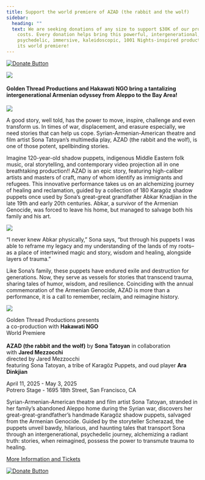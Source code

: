```yaml
---
title: Support the world premiere of AZAD (the rabbit and the wolf)
sidebar:
  heading: ""
  text: We are seeking donations of any size to support $30K of our production
    costs. Every donation helps bring this powerful, intergenerational,
    psychedelic, immersive, kaleidoscopic, 1001 Nights-inspired production to
    its world premiere!
---
```

[![Donate Button](/img/archive/2015/03/Donate-Button-400.jpg)](https://goldenthread.secure.force.com/donate/?dfId=a0n3Z00000tn4RsQAI)

![](/img/archive/2015/03/20thAnniversary-Line-1024x36.jpg)

#### **Golden Thread Productions and Hakawati NGO bring a tantalizing intergenerational Armenian odyssey from Aleppo to the Bay Area!**

![](https://ucarecdn.com/86387474-8a1a-43b2-86d7-656429e0d7ae/)

A good story, well told, has the power to move, inspire, challenge and even transform us. In times of war, displacement, and erasure especially, we need stories that can help us cope. Syrian-Armenian-American theatre and film artist Sona Tatoyan’s multimedia play, AZAD (the rabbit and the wolf), is one of those potent, spellbinding stories.

Imagine 120-year-old shadow puppets, indigenous Middle Eastern folk music, oral storytelling, and contemporary video projection all in one breathtaking production!! AZAD is an epic story, featuring high-caliber artists and masters of craft, many of whom identify as immigrants and refugees. This innovative performance takes us on an alchemizing journey of healing and reclamation, guided by a collection of 180 Karagöz shadow puppets once used by Sona’s great-great grandfather Abkar Knadjian in the late 19th and early 20th centuries. Abkar, a survivor of the Armenian Genocide, was forced to leave his home, but managed to salvage both his family and his art.

![](https://ucarecdn.com/48cdd772-ab65-4cea-bdcf-91d10eca4ff4/)

“I never knew Abkar physically,” Sona says, “but through his puppets I was able to reframe my legacy and my understanding of the lands of my roots–as a place of intertwined magic and story, wisdom and healing, alongside layers of trauma.”

Like Sona’s family, these puppets have endured exile and destruction for generations. Now, they serve as vessels for stories that transcend trauma, sharing tales of humor, wisdom, and resilience. Coinciding with the annual commemoration of the Armenian Genocide, AZAD is more than a performance, it is a call to remember, reclaim, and reimagine history.

![](https://ucarecdn.com/7d6e20f4-becf-4fd1-bc9a-ab791ade4e25/)

Golden Thread Productions presents\
a﻿ co-production with **Hakawati NGO**\
World Premiere\
\
**AZAD (the rabbit and the wolf)**
by **Sona Tatoyan** in collaboration with **Jared Mezzocchi**\
directed by Jared Mezzocchi\
featuring Sona Tatoyan, a tribe of Karagöz Puppets, and oud player **Ara Dinkjian**

April 11, 2025 - May 3, 2025\
Potrero Stage - 1695 18th Street, San Francisco, CA

Syrian-Armenian-American theatre and film artist Sona Tatoyan, stranded in her family’s abandoned Aleppo home during the Syrian war, discovers her great-great-grandfather’s handmade Karagöz shadow puppets, salvaged from the Armenian Genocide. Guided by the storyteller Scherazad, the puppets unveil bawdy, hilarious, and haunting tales that transport Sona through an intergenerational, psychedelic journey, alchemizing a radiant truth: stories, when reimagined, possess the power to transmute trauma to healing.

[More Information and Tickets](https://goldenthread.org/productions/azad/)

[![Donate Button](/img/archive/2015/03/Donate-Button-400.jpg)](https://goldenthread.secure.force.com/donate/?dfId=a0n3Z00000tn4RsQAI)